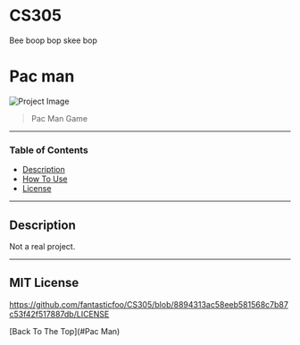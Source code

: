 # CS305
Bee boop bop skee bop
# Pac man

![Project Image](https://www.google.com/imgres?imgurl=https%3A%2F%2Fthelogicalindian.com%2Fh-upload%2F2021%2F03%2F17%2F192284-thelogicalindianfb1000x600-1.jpg&imgrefurl=https%3A%2F%2Fthelogicalindian.com%2Ftechnology%2Fpac-man-27423&tbnid=ER6v8MqaESJkVM&vet=12ahUKEwiVl__kiLb3AhVbAzQIHQTUC3kQMygDegUIARDmAQ..i&docid=t2jEUq6sPaXhMM&w=1000&h=600&q=pac%20man&ved=2ahUKEwiVl__kiLb3AhVbAzQIHQTUC3kQMygDegUIARDmAQ)

> Pac Man Game

---

### Table of Contents

- [Description](#description)
- [How To Use](#how-to-use)
- [License](#license)

---

## Description

Not a real project.

---

## MIT License

https://github.com/fantasticfoo/CS305/blob/8894313ac58eeb581568c7b87c53f42f517887db/LICENSE




[Back To The Top](#Pac Man)
